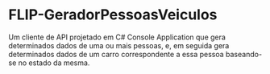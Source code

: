 # FLIP-GeradorPessoasVeiculos
Um cliente de API projetado em C# Console Application que gera determinados dados de uma ou mais pessoas, e, em seguida gera determinados dados de um carro correspondente a essa pessoa baseando-se no estado da mesma.
